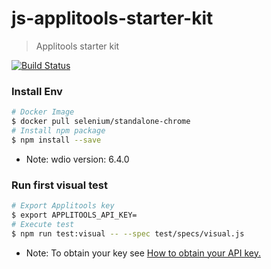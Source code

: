 # js-applitools-starter-kit
> Applitools starter kit

[![Build Status](https://travis-ci.com/jerseysu/js-applitools-starter-kit.svg?branch=master)](https://travis-ci.com/jerseysu/js-applitools-starter-kit)

### Install Env
```sh
# Docker Image
$ docker pull selenium/standalone-chrome
# Install npm package
$ npm install --save
```
* Note: wdio version: 6.4.0

### Run first visual test

```sh
# Export Applitools key
$ export APPLITOOLS_API_KEY=
# Execute test
$ npm run test:visual -- --spec test/specs/visual.js
```

* Note: To obtain your key see [How to obtain your API key.](https://applitools.com/docs/topics/overview/obtain-api-key.html)
